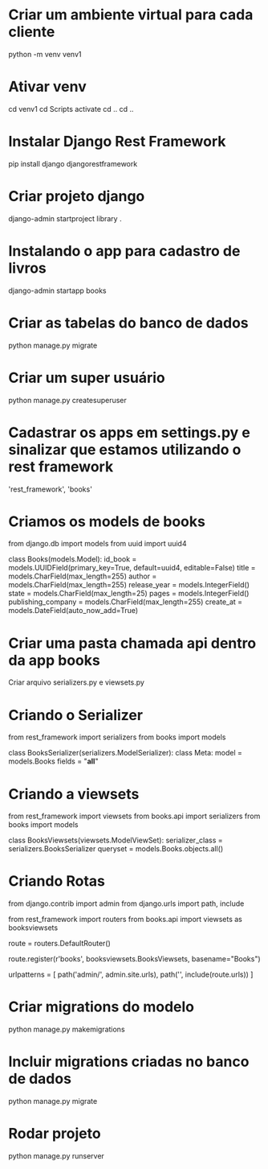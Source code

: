 # Criar um ambiente virtual para cada cliente
python -m venv venv1

# Ativar venv
cd venv1
cd Scripts
activate
cd ..
cd ..

# Instalar Django Rest Framework
pip install django djangorestframework

# Criar projeto django
django-admin startproject library .

# Instalando o app para cadastro de livros
django-admin startapp books

# Criar as tabelas do banco de dados
python manage.py migrate

# Criar um super usuário
python manage.py createsuperuser

# Cadastrar os apps em settings.py e sinalizar que estamos utilizando o rest framework
'rest_framework',
'books'

# Criamos os models de books
from django.db import models
from uuid import uuid4

class Books(models.Model):
    id_book = models.UUIDField(primary_key=True, default=uuid4, editable=False)
    title = models.CharField(max_length=255)
    author = models.CharField(max_length=255)
    release_year = models.IntegerField()
    state = models.CharField(max_length=25)
    pages = models.IntegerField()
    publishing_company = models.CharField(max_length=255)
    create_at = models.DateField(auto_now_add=True)

# Criar uma pasta chamada api dentro da app books
Criar arquivo serializers.py e viewsets.py

# Criando o Serializer
from rest_framework import serializers
from books import models

class BooksSerializer(serializers.ModelSerializer):
    class Meta:
        model = models.Books
        fields = "__all__"

# Criando a viewsets
from rest_framework import viewsets
from books.api import serializers
from books import models

class BooksViewsets(viewsets.ModelViewSet):
    serializer_class = serializers.BooksSerializer
    queryset = models.Books.objects.all()

# Criando Rotas
from django.contrib import admin
from django.urls import path, include

from rest_framework import routers
from books.api import viewsets as booksviewsets

route = routers.DefaultRouter()

route.register(r'books', booksviewsets.BooksViewsets, basename="Books")

urlpatterns = [
    path('admin/', admin.site.urls),
    path('', include(route.urls))
]

# Criar migrations do modelo
python manage.py makemigrations

# Incluir migrations criadas no banco de dados
python manage.py migrate

# Rodar projeto 
python manage.py runserver